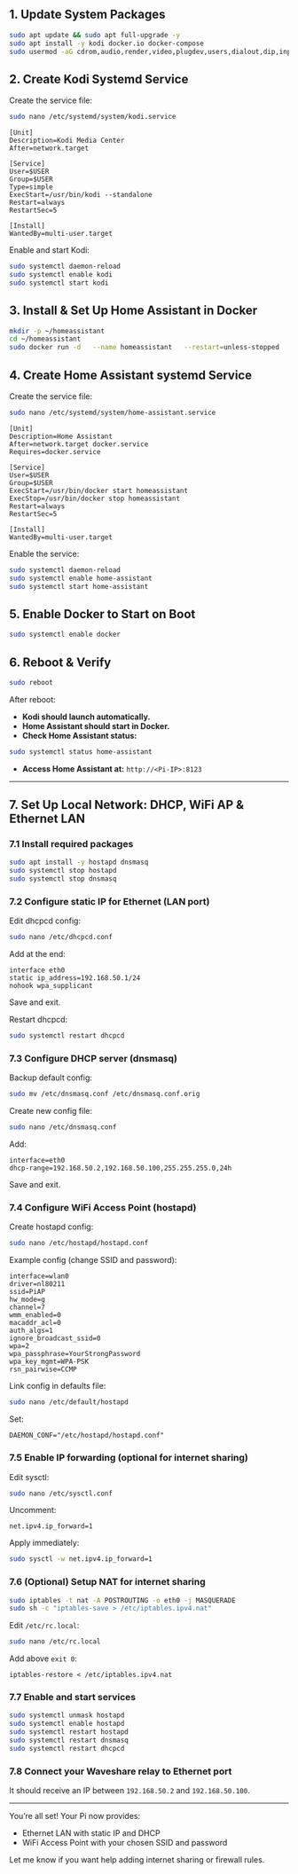 ## **1. Update System Packages**

```bash
sudo apt update && sudo apt full-upgrade -y
sudo apt install -y kodi docker.io docker-compose
sudo usermod -aG cdrom,audio,render,video,plugdev,users,dialout,dip,input $USER
```

## **2. Create Kodi Systemd Service**

Create the service file:

```bash
sudo nano /etc/systemd/system/kodi.service
```


```
[Unit]
Description=Kodi Media Center
After=network.target

[Service]
User=$USER
Group=$USER
Type=simple
ExecStart=/usr/bin/kodi --standalone
Restart=always
RestartSec=5

[Install]
WantedBy=multi-user.target
```

Enable and start Kodi:

```bash
sudo systemctl daemon-reload
sudo systemctl enable kodi
sudo systemctl start kodi
```

## **3. Install & Set Up Home Assistant in Docker**

```bash
mkdir -p ~/homeassistant
cd ~/homeassistant
sudo docker run -d   --name homeassistant   --restart=unless-stopped   --privileged   -v ~/homeassistant:/config   --network=host   ghcr.io/home-assistant/home-assistant:stable
```

## **4. Create Home Assistant systemd Service**

Create the service file:

```bash
sudo nano /etc/systemd/system/home-assistant.service
```


```
[Unit]
Description=Home Assistant
After=network.target docker.service
Requires=docker.service

[Service]
User=$USER
Group=$USER
ExecStart=/usr/bin/docker start homeassistant
ExecStop=/usr/bin/docker stop homeassistant
Restart=always
RestartSec=5

[Install]
WantedBy=multi-user.target
```

Enable the service:

```bash
sudo systemctl daemon-reload
sudo systemctl enable home-assistant
sudo systemctl start home-assistant
```

## **5. Enable Docker to Start on Boot**

```bash
sudo systemctl enable docker
```

## **6. Reboot & Verify**

```bash
sudo reboot
```

After reboot:

- **Kodi should launch automatically.**  
- **Home Assistant should start in Docker.**  
- **Check Home Assistant status:**

```bash
sudo systemctl status home-assistant
```

- **Access Home Assistant at:** `http://<Pi-IP>:8123`

---

## **7. Set Up Local Network: DHCP, WiFi AP & Ethernet LAN**

### 7.1 Install required packages

```bash
sudo apt install -y hostapd dnsmasq
sudo systemctl stop hostapd
sudo systemctl stop dnsmasq
```

### 7.2 Configure static IP for Ethernet (LAN port)

Edit dhcpcd config:

```bash
sudo nano /etc/dhcpcd.conf
```

Add at the end:

```
interface eth0
static ip_address=192.168.50.1/24
nohook wpa_supplicant
```

Save and exit.

Restart dhcpcd:

```bash
sudo systemctl restart dhcpcd
```

### 7.3 Configure DHCP server (dnsmasq)

Backup default config:

```bash
sudo mv /etc/dnsmasq.conf /etc/dnsmasq.conf.orig
```

Create new config file:

```bash
sudo nano /etc/dnsmasq.conf
```

Add:

```
interface=eth0
dhcp-range=192.168.50.2,192.168.50.100,255.255.255.0,24h
```

Save and exit.

### 7.4 Configure WiFi Access Point (hostapd)

Create hostapd config:

```bash
sudo nano /etc/hostapd/hostapd.conf
```

Example config (change SSID and password):

```
interface=wlan0
driver=nl80211
ssid=PiAP
hw_mode=g
channel=7
wmm_enabled=0
macaddr_acl=0
auth_algs=1
ignore_broadcast_ssid=0
wpa=2
wpa_passphrase=YourStrongPassword
wpa_key_mgmt=WPA-PSK
rsn_pairwise=CCMP
```

Link config in defaults file:

```bash
sudo nano /etc/default/hostapd
```

Set:

```
DAEMON_CONF="/etc/hostapd/hostapd.conf"
```

### 7.5 Enable IP forwarding (optional for internet sharing)

Edit sysctl:

```bash
sudo nano /etc/sysctl.conf
```

Uncomment:

```
net.ipv4.ip_forward=1
```

Apply immediately:

```bash
sudo sysctl -w net.ipv4.ip_forward=1
```

### 7.6 (Optional) Setup NAT for internet sharing

```bash
sudo iptables -t nat -A POSTROUTING -o eth0 -j MASQUERADE
sudo sh -c "iptables-save > /etc/iptables.ipv4.nat"
```

Edit `/etc/rc.local`:

```bash
sudo nano /etc/rc.local
```

Add above `exit 0`:

```
iptables-restore < /etc/iptables.ipv4.nat
```

### 7.7 Enable and start services

```bash
sudo systemctl unmask hostapd
sudo systemctl enable hostapd
sudo systemctl restart hostapd
sudo systemctl restart dnsmasq
sudo systemctl restart dhcpcd
```

### 7.8 Connect your Waveshare relay to Ethernet port

It should receive an IP between `192.168.50.2` and `192.168.50.100`.

---

You’re all set! Your Pi now provides:

- Ethernet LAN with static IP and DHCP  
- WiFi Access Point with your chosen SSID and password  

Let me know if you want help adding internet sharing or firewall rules.
